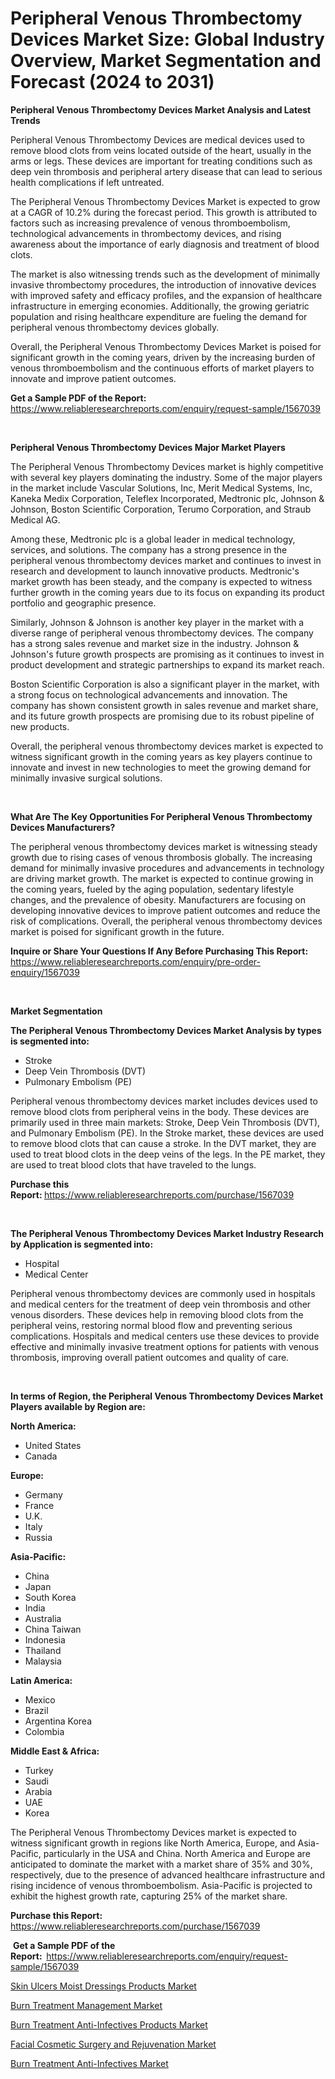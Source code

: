 <p><h1>Peripheral Venous Thrombectomy Devices Market Size: Global Industry Overview, Market Segmentation and Forecast (2024 to 2031)</h1></p><p><strong>Peripheral Venous Thrombectomy Devices Market Analysis and Latest Trends</strong></p>
<p><p>Peripheral Venous Thrombectomy Devices are medical devices used to remove blood clots from veins located outside of the heart, usually in the arms or legs. These devices are important for treating conditions such as deep vein thrombosis and peripheral artery disease that can lead to serious health complications if left untreated.</p><p>The Peripheral Venous Thrombectomy Devices Market is expected to grow at a CAGR of 10.2% during the forecast period. This growth is attributed to factors such as increasing prevalence of venous thromboembolism, technological advancements in thrombectomy devices, and rising awareness about the importance of early diagnosis and treatment of blood clots.</p><p>The market is also witnessing trends such as the development of minimally invasive thrombectomy procedures, the introduction of innovative devices with improved safety and efficacy profiles, and the expansion of healthcare infrastructure in emerging economies. Additionally, the growing geriatric population and rising healthcare expenditure are fueling the demand for peripheral venous thrombectomy devices globally.</p><p>Overall, the Peripheral Venous Thrombectomy Devices Market is poised for significant growth in the coming years, driven by the increasing burden of venous thromboembolism and the continuous efforts of market players to innovate and improve patient outcomes.</p></p>
<p><strong>Get a Sample PDF of the Report:&nbsp;</strong> <a href="https://www.reliableresearchreports.com/enquiry/request-sample/1567039">https://www.reliableresearchreports.com/enquiry/request-sample/1567039</a></p>
<p>&nbsp;</p>
<p><strong>Peripheral Venous Thrombectomy Devices Major Market Players</strong></p>
<p><p>The Peripheral Venous Thrombectomy Devices market is highly competitive with several key players dominating the industry. Some of the major players in the market include Vascular Solutions, Inc, Merit Medical Systems, Inc, Kaneka Medix Corporation, Teleflex Incorporated, Medtronic plc, Johnson & Johnson, Boston Scientific Corporation, Terumo Corporation, and Straub Medical AG.</p><p>Among these, Medtronic plc is a global leader in medical technology, services, and solutions. The company has a strong presence in the peripheral venous thrombectomy devices market and continues to invest in research and development to launch innovative products. Medtronic's market growth has been steady, and the company is expected to witness further growth in the coming years due to its focus on expanding its product portfolio and geographic presence.</p><p>Similarly, Johnson & Johnson is another key player in the market with a diverse range of peripheral venous thrombectomy devices. The company has a strong sales revenue and market size in the industry. Johnson & Johnson's future growth prospects are promising as it continues to invest in product development and strategic partnerships to expand its market reach.</p><p>Boston Scientific Corporation is also a significant player in the market, with a strong focus on technological advancements and innovation. The company has shown consistent growth in sales revenue and market share, and its future growth prospects are promising due to its robust pipeline of new products.</p><p>Overall, the peripheral venous thrombectomy devices market is expected to witness significant growth in the coming years as key players continue to innovate and invest in new technologies to meet the growing demand for minimally invasive surgical solutions.</p></p>
<p>&nbsp;</p>
<p><strong>What Are The Key Opportunities For Peripheral Venous Thrombectomy Devices Manufacturers?</strong></p>
<p><p>The peripheral venous thrombectomy devices market is witnessing steady growth due to rising cases of venous thrombosis globally. The increasing demand for minimally invasive procedures and advancements in technology are driving market growth. The market is expected to continue growing in the coming years, fueled by the aging population, sedentary lifestyle changes, and the prevalence of obesity. Manufacturers are focusing on developing innovative devices to improve patient outcomes and reduce the risk of complications. Overall, the peripheral venous thrombectomy devices market is poised for significant growth in the future.</p></p>
<p><strong>Inquire or Share Your Questions If Any Before Purchasing This Report:</strong> <a href="https://www.reliableresearchreports.com/enquiry/pre-order-enquiry/1567039">https://www.reliableresearchreports.com/enquiry/pre-order-enquiry/1567039</a></p>
<p>&nbsp;</p>
<p><strong>Market Segmentation</strong></p>
<p><strong>The Peripheral Venous Thrombectomy Devices Market Analysis by types is segmented into:</strong></p>
<p><ul><li>Stroke</li><li>Deep Vein Thrombosis (DVT)</li><li>Pulmonary Embolism (PE)</li></ul></p>
<p><p>Peripheral venous thrombectomy devices market includes devices used to remove blood clots from peripheral veins in the body. These devices are primarily used in three main markets: Stroke, Deep Vein Thrombosis (DVT), and Pulmonary Embolism (PE). In the Stroke market, these devices are used to remove blood clots that can cause a stroke. In the DVT market, they are used to treat blood clots in the deep veins of the legs. In the PE market, they are used to treat blood clots that have traveled to the lungs.</p></p>
<p><strong>Purchase this Report:&nbsp;</strong><a href="https://www.reliableresearchreports.com/purchase/1567039">https://www.reliableresearchreports.com/purchase/1567039</a></p>
<p>&nbsp;</p>
<p><strong>The Peripheral Venous Thrombectomy Devices Market Industry Research by Application is segmented into:</strong></p>
<p><ul><li>Hospital</li><li>Medical Center</li></ul></p>
<p><p>Peripheral venous thrombectomy devices are commonly used in hospitals and medical centers for the treatment of deep vein thrombosis and other venous disorders. These devices help in removing blood clots from the peripheral veins, restoring normal blood flow and preventing serious complications. Hospitals and medical centers use these devices to provide effective and minimally invasive treatment options for patients with venous thrombosis, improving overall patient outcomes and quality of care.</p></p>
<p>&nbsp;</p>
<p><strong>In terms of Region, the Peripheral Venous Thrombectomy Devices Market Players available by Region are:</strong></p>
<p>
    <p> <strong> North America: </strong>
        <ul>
            <li>United States</li>
            <li>Canada</li>
        </ul>
        </p> 
    <p> <strong> Europe: </strong>
        <ul>
            <li>Germany</li>
            <li>France</li>
            <li>U.K.</li>
            <li>Italy</li>
            <li>Russia</li>
        </ul>
        </p> 
    <p> <strong> Asia-Pacific: </strong>
        <ul>
            <li>China</li>
            <li>Japan</li>
            <li>South Korea</li>
            <li>India</li>
            <li>Australia</li>
            <li>China Taiwan</li>
            <li>Indonesia</li>
            <li>Thailand</li>
            <li>Malaysia</li>
        </ul>
        </p> 
    <p> <strong> Latin America: </strong>
        <ul>
            <li>Mexico</li>
            <li>Brazil</li>
            <li>Argentina Korea</li>
            <li>Colombia</li>
        </ul>
        </p> 
    <p> <strong> Middle East & Africa: </strong>
        <ul>
            <li>Turkey</li>
            <li>Saudi</li>
            <li>Arabia</li>
            <li>UAE</li>
            <li>Korea</li>
        </ul>
    </p>
    </p>
<p><p>The Peripheral Venous Thrombectomy Devices market is expected to witness significant growth in regions like North America, Europe, and Asia-Pacific, particularly in the USA and China. North America and Europe are anticipated to dominate the market with a market share of 35% and 30%, respectively, due to the presence of advanced healthcare infrastructure and rising incidence of venous thromboembolism. Asia-Pacific is projected to exhibit the highest growth rate, capturing 25% of the market share.</p></p>
<p><strong>Purchase this Report: </strong><a href="https://www.reliableresearchreports.com/purchase/1567039">https://www.reliableresearchreports.com/purchase/1567039</a></p>
<p>&nbsp;<strong>Get a Sample PDF of the Report:&nbsp;&nbsp;</strong><a href="https://www.reliableresearchreports.com/enquiry/request-sample/1567039">https://www.reliableresearchreports.com/enquiry/request-sample/1567039</a></p>
<p><strong></strong></p>
<p><p><a href="https://github.com/julyju69/Market-Research-Report-List-1/blob/main/skin-ulcers-moist-dressings-products-market.md">Skin Ulcers Moist Dressings Products Market</a></p><p><a href="https://github.com/kufem1/Market-Research-Report-List-1/blob/main/burn-treatment-management-market.md">Burn Treatment Management Market</a></p><p><a href="https://github.com/kosella/Market-Research-Report-List-1/blob/main/burn-treatment-anti-infectives-products-market.md">Burn Treatment Anti-Infectives Products Market</a></p><p><a href="https://github.com/singletonthaxterkelliehr2df/Market-Research-Report-List-1/blob/main/facial-cosmetic-surgery-and-rejuvenation-market.md">Facial Cosmetic Surgery and Rejuvenation Market</a></p><p><a href="https://github.com/nathandecarvalho/Market-Research-Report-List-1/blob/main/burn-treatment-anti-infectives-market.md">Burn Treatment Anti-Infectives Market</a></p></p>